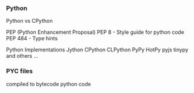 ### Python

Python vs CPython

PEP (Python Enhancement Proposal)
PEP 8 - Style guide for python code
PEP 484 - Type hints

Python Implementations
Jython
CPython
CLPython
PyPy
HotPy
pyjs
tinypy
and others ...

### PYC files
compiled to bytecode python code

```python -m compileall <file.py>